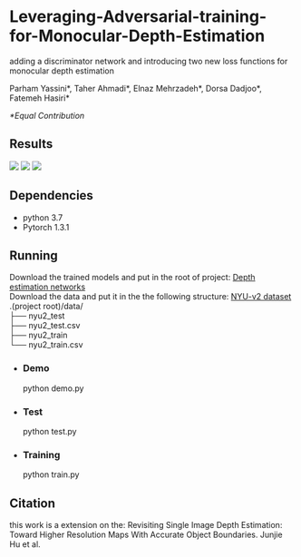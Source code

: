 # Leveraging-Adversarial-training-for-Monocular-Depth-Estimation
adding a discriminator network and introducing two new loss functions for monocular depth estimation

Parham Yassini*, Taher Ahmadi*, Elnaz Mehrzadeh*, Dorsa Dadjoo*, Fatemeh Hasiri*

*\*Equal Contribution*

Results
-
![](https://raw.githubusercontent.com/taherahmadi/Leveraging-Adversarial-training-for-Monocular-Depth-Estimation/master/examples/demo.gif)
![](https://raw.githubusercontent.com/taherahmadi/Leveraging-Adversarial-training-for-Monocular-Depth-Estimation/master/examples/results_1.png)
![](https://raw.githubusercontent.com/taherahmadi/Leveraging-Adversarial-training-for-Monocular-Depth-Estimation/master/examples/results_2.png)

Dependencies
-
+ python 3.7<br>
+ Pytorch 1.3.1<br>

Running
-

Download the trained models and put in the root of project:
[Depth estimation networks](https://drive.google.com/file/d/1IJ8XvPOb3k-aEg0UX5Zp96sA-8C_PthB/view?usp=sharing) <br>
Download the data and put it in the the following structure:
[NYU-v2 dataset](https://drive.google.com/file/d/1WoOZOBpOWfmwe7bknWS5PMUCLBPFKTOw/view?usp=sharing) <br>
.(project root)/data/<br>
		├── nyu2_test<br>
		├── nyu2_test.csv<br>
		├── nyu2_train<br>
		└── nyu2_train.csv<br>

+ ### Demo<br>
  python demo.py<br>
+ ### Test<br>
  python test.py<br>
+ ### Training<br>
  python train.py<br>

Citation
-
this work is a extension on the: Revisiting Single Image Depth Estimation: Toward Higher Resolution Maps With Accurate Object Boundaries. Junjie Hu et al.
